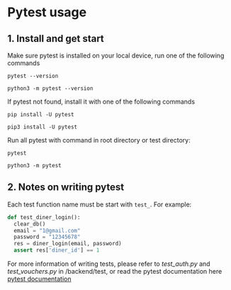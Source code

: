 # Pytest usage

## 1. Install and get start
Make sure pytest is installed on your local device, run one of the following commands
```
pytest --version
```

```
python3 -m pytest --version
```

If pytest not found, install it with one of the following commands
```
pip install -U pytest
```

```
pip3 install -U pytest
```

Run all pytest with command in root directory or test directory:
```
pytest 
```
```
python3 -m pytest
```

## 2. Notes on writing pytest
Each test function name must be start with `test_`. For example:
```Python
def test_diner_login():
  clear_db()
  email = "1@gmail.com"
  password = "12345678"
  res = diner_login(email, password)
  assert res['diner_id'] == 1
```

For more information of writing tests, please refer 
to *test_auth.py* and *test_vouchers.py* in /backend/test,
or read the pytest documentation here
[pytest documentation](https://docs.pytest.org/en/6.2.x/getting-started.html)

